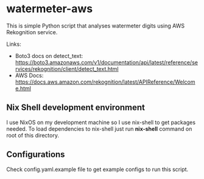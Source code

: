 # watermeter-aws

This is simple Python script that analyses watermeter digits using AWS Rekognition service. 

Links:
 * Boto3 docs on detect_text: https://boto3.amazonaws.com/v1/documentation/api/latest/reference/services/rekognition/client/detect_text.html
 * AWS Docs: https://docs.aws.amazon.com/rekognition/latest/APIReference/Welcome.html

 ## Nix Shell development environment

 I use NixOS on my development machine so I use nix-shell to get packages needed. To load dependencies to nix-shell just run **nix-shell** command on root of this directory.

 ## Configurations

 Check config.yaml.example file to get example configs to run this script.